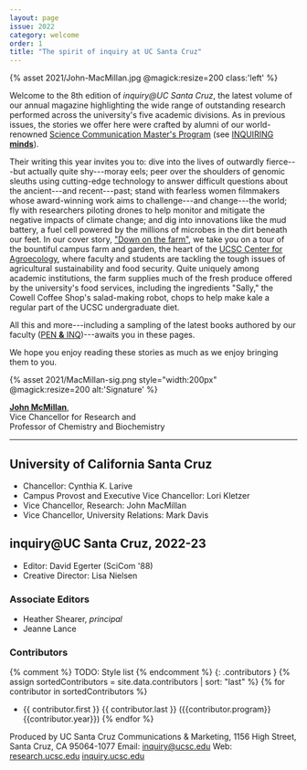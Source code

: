 ```yaml
---
layout: page
issue: 2022
category: welcome
order: 1
title: "The spirit of inquiry at UC Santa Cruz"
---
```


{% asset 2021/John-MacMillan.jpg @magick:resize=200 class:'left' %}

Welcome to the 8th edition of *inquiry@UC Santa Cruz*, the latest volume of our annual magazine highlighting the wide range of outstanding research performed across the university's five academic divisions. As in previous issues, the stories we offer here were crafted by alumni of our world-renowned [Science Communication Master's
Program](https://scicom.ucsc.edu/) (see [INQUIRING **minds**](/2022-23/contributors/)).

Their writing this year invites you to: dive into the lives of outwardly fierce---but actually quite shy---moray eels; peer over the shoulders of genomic sleuths using cutting-edge technology to answer difficult questions about the ancient---and recent---past; stand with fearless women filmmakers whose award-winning work aims to challenge---and change---the world; fly with researchers piloting drones to help monitor and mitigate the negative impacts of climate change; and dig into innovations like the mud battery, a fuel cell powered by the millions of microbes in the dirt beneath our feet. In our cover story, ["Down on the farm"](/2022-23/down-on-the-farm/), we take you on a tour of the bountiful campus farm and garden, the heart of the [UCSC Center for Agroecology](https://agroecology.ucsc.edu/), where faculty and students are tackling the tough issues of agricultural sustainability and food security. Quite uniquely among academic institutions, the farm supplies much of the fresh produce offered by the university's food services, including the ingredients "Sally," the Cowell Coffee Shop's salad-making robot, chops to help make kale a regular part of the UCSC undergraduate diet.

All this and more---including a sampling of the latest books authored by our faculty ([PEN **&** INQ](/2022-23/books/))---awaits you in these pages.

We hope you enjoy reading these stories as much as we enjoy bringing them to you.

{% asset 2021/MacMillan-sig.png style="width:200px" @magick:resize=200 alt:'Signature' %}

[**John McMillan**](https://campusdirectory.ucsc.edu/cd_detail?uid=jomacmil),  
Vice Chancellor for Research and  
Professor of Chemistry and Biochemistry

****

## University of California Santa Cruz

- Chancellor: Cynthia K. Larive
- Campus Provost and Executive Vice Chancellor: Lori Kletzer
- Vice Chancellor, Research: John MacMillan
- Vice Chancellor, University Relations: Mark Davis

## inquiry@UC Santa Cruz, 2022-23

- Editor: David Egerter (SciCom '88)
- Creative Director: Lisa Nielsen

### Associate Editors

- Heather Shearer, *principal*
- Jeanne Lance

### Contributors

{% comment %}
TODO: Style list
{% endcomment %}
{: .contributors }
{% assign sortedContributors = site.data.contributors | sort: "last" %}
{% for contributor in sortedContributors %}

- {{ contributor.first }} {{ contributor.last }} ({{contributor.program}} {{contributor.year}})
{% endfor %}

Produced by UC Santa Cruz Communications & Marketing,
1156 High Street,
Santa Cruz, CA 95064-1077
Email: [inquiry@ucsc.edu](mailto:inquiry@ucsc.edu)
Web: [research.ucsc.edu](http://research.ucsc.edu) [inquiry.ucsc.edu](http://inquiry.ucsc.edu)
